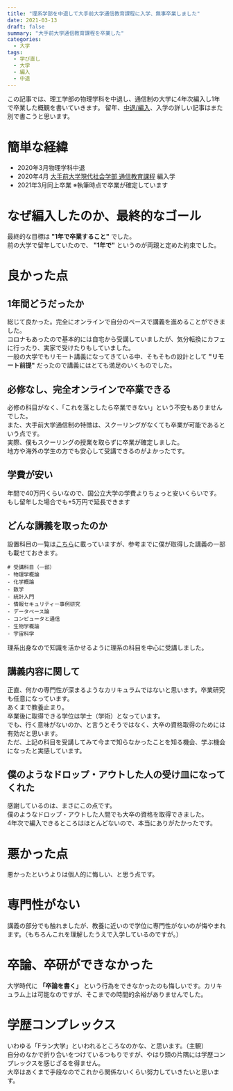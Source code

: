 ```yaml
---
title: "理系学部を中退して大手前大学通信教育課程に入学、無事卒業しました"
date: 2021-03-13
draft: false
summary: "大手前大学通信教育課程を卒業した"
categories:
  - 大学
tags:
  - 学び直し
  - 大学
  - 編入
  - 中退
---
```


この記事では、理工学部の物理学科を中退し、通信制の大学に4年次編入し1年で卒業した概観を書いていきます。
留年、[中退/編入](https://aseiide.hatenablog.com/entry/2020/07/30/171015)、入学の詳しい記事はまた別で書こうと思います。

# 簡単な経緯
- 2020年3月物理学科中退
- 2020年4月 [大手前大学現代社会学部 通信教育課程](https://dec.otemae.ac.jp/) 編入学
- 2021年3月同上卒業 ※執筆時点で卒業が確定しています

# なぜ編入したのか、最終的なゴール
最終的な目標は **"1年で卒業すること"** でした。  
前の大学で留年していたので、 **"1年で"** というのが両親と定めた約束でした。

# 良かった点
## 1年間どうだったか
総じて良かった。完全にオンラインで自分のペースで講義を進めることができました。  
コロナもあったので基本的には自宅から受講していましたが、気分転換にカフェに行ったり、実家で受けたりもしていました。  
一般の大学でもリモート講義になってきている中、そもそもの設計として **"リモート前提"** だったので講義にはとても満足のいくものでした。  

## 必修なし、完全オンラインで卒業できる
必修の科目がなく、「これを落としたら卒業できない」という不安もありませんでした。  
また、大手前大学通信制の特徴は、スクーリングがなくても卒業が可能であるという点です。  
実際、僕もスクーリングの授業を取らずに卒業が確定しました。  
地方や海外の学生の方でも安心して受講できるのがよかったです。  

## 学費が安い
年間で40万円くらいなので、国公立大学の学費よりちょっと安いくらいです。  
もし留年した場合でも+5万円で延長できます  


## どんな講義を取ったのか
設置科目の一覧は[こちら](https://dec.otemae.ac.jp/curriculum/curriculum.php)に載っていますが、参考までに僕が取得した講義の一部も載せておきます。

```
# 受講科目（一部）
- 物理学概論
- 化学概論
- 数学
- 統計入門
- 情報セキュリティー事例研究
- データベース論
- コンピュータと通信
- 生物学概論
- 宇宙科学
```

理系出身なので知識を活かせるように理系の科目を中心に受講しました。  


## 講義内容に関して
正直、何かの専門性が深まるようなカリキュラムではないと思います。卒業研究も任意になっています。  
あくまで教養止まり。  
卒業後に取得できる学位は学士（学術）となっています。  
でも、行く意味がないのか、と言うとそうではなく、大卒の資格取得のためには有効だと思います。  
ただ、上記の科目を受講してみて今まで知らなかったことを知る機会、学ぶ機会になったと実感しています。  


## 僕のようなドロップ・アウトした人の受け皿になってくれた
感謝しているのは、まさにこの点です。  
僕のようなドロップ・アウトした人間でも大卒の資格を取得できました。  
4年次で編入できるところはほとんどないので、本当にありがたかったです。  

# 悪かった点
悪かったというよりは個人的に悔しい、と思う点です。  

# 専門性がない
講義の部分でも触れましたが、教養に近いので学位に専門性がないのが悔やまれます。（もちろんこれを理解したうえで入学しているのですが。）

# 卒論、卒研ができなかった
大学時代に **「卒論を書く」** という行為をできなかったのも悔しいです。カリキュラム上は可能なのですが、そこまでの時間的余裕がありませんでした。

# 学歴コンプレックス
いわゆる「Fラン大学」といわれるところなのかな、と思います。（主観）  
自分のなかで折り合いをつけているつもりですが、やはり頭の片隅には学歴コンプレックスを感じざるを得ません。  
大卒はあくまで手段なのでこれから関係ないくらい努力していきたいと思います。  

